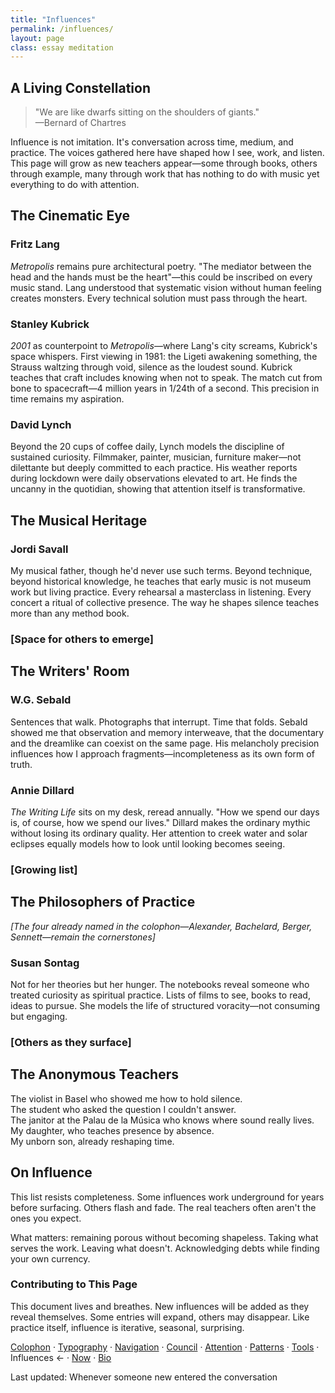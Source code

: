 ```yaml
---
title: "Influences"
permalink: /influences/
layout: page
class: essay meditation
---
```


## A Living Constellation

<blockquote class="poetic">
"We are like dwarfs sitting on the shoulders of giants."<br>
—<span class="small-caps">Bernard of Chartres</span>
</blockquote>

<p class="drop-cap">Influence is not imitation. It's conversation across time, medium, and practice. The voices gathered here have shaped how I see, work, and listen. This page will grow as new teachers appear—some through books, others through example, many through work that has nothing to do with music yet everything to do with attention.</p>

<div class="ornament philosophical"></div>

## The Cinematic Eye

### Fritz Lang
*Metropolis* remains pure architectural poetry. "The mediator between the head and the hands must be the heart"—this could be inscribed on every music stand. Lang understood that systematic vision without human feeling creates monsters. Every technical solution must pass through the heart.

### Stanley Kubrick  
*2001* as counterpoint to *Metropolis*—where Lang's city screams, Kubrick's space whispers. First viewing in <span class="oldstyle">1981</span>: the Ligeti awakening something, the Strauss waltzing through void, silence as the loudest sound. Kubrick teaches that craft includes knowing when not to speak. The match cut from bone to spacecraft—<span class="oldstyle">4</span> million years in <span class="oldstyle">1/24</span>th of a second. This precision in time remains my aspiration.

### David Lynch
Beyond the <span class="oldstyle">20</span> cups of coffee daily, Lynch models the discipline of sustained curiosity. Filmmaker, painter, musician, furniture maker—not dilettante but deeply committed to each practice. His weather reports during lockdown were daily observations elevated to art. He finds the uncanny in the quotidian, showing that attention itself is transformative.

<div class="ornament musical"></div>

## The Musical Heritage

### Jordi Savall
My musical father, though he'd never use such terms. Beyond technique, beyond historical knowledge, he teaches that early music is not museum work but living practice. Every rehearsal a masterclass in listening. Every concert a ritual of collective presence. The way he shapes silence teaches more than any method book.

### [Space for others to emerge]

<div class="ornament personal"></div>

## The Writers' Room

### W.G. Sebald
Sentences that walk. Photographs that interrupt. Time that folds. Sebald showed me that observation and memory interweave, that the documentary and the dreamlike can coexist on the same page. His melancholy precision influences how I approach fragments—incompleteness as its own form of truth.

### Annie Dillard
*The Writing Life* sits on my desk, reread annually. "How we spend our days is, of course, how we spend our lives." Dillard makes the ordinary mythic without losing its ordinary quality. Her attention to creek water and solar eclipses equally models how to look until looking becomes seeing.

### [Growing list]

<div class="ornament thought"></div>

## The Philosophers of Practice

*[The four already named in the colophon—Alexander, Bachelard, Berger, Sennett—remain the cornerstones]*

### Susan Sontag
Not for her theories but her hunger. The notebooks reveal someone who treated curiosity as spiritual practice. Lists of films to see, books to read, ideas to pursue. She models the life of structured voracity—not consuming but engaging.

### [Others as they surface]

<div class="ornament section"></div>

## The Anonymous Teachers

The violist in Basel who showed me how to hold silence.  
The student who asked the question I couldn't answer.  
The janitor at the Palau de la Música who knows where sound really lives.  
My daughter, who teaches presence by absence.  
My unborn son, already reshaping time.

<div class="ornament philosophical"></div>

## On Influence

This list resists completeness. Some influences work underground for years before surfacing. Others flash and fade. The real teachers often aren't the ones you expect.

What matters: remaining porous without becoming shapeless. Taking what serves the work. Leaving what doesn't. Acknowledging debts while finding your own currency.

### Contributing to This Page

This document lives and breathes. New influences will be added as they reveal themselves. Some entries will expand, others may disappear. Like practice itself, influence is iterative, seasonal, surprising.

<nav class="about-enfilade">
  <a href="/colophon/">Colophon</a>
  <span class="separator">·</span>
  <a href="/typography-guide/">Typography</a>
  <span class="separator">·</span>
  <a href="/navigation-philosophy/">Navigation</a>
  <span class="separator">·</span>
  <a href="/council/">Council</a>
  <span class="separator">·</span>
  <a href="/attention/">Attention</a>
  <span class="separator">·</span>
  <a href="/patterns/">Patterns</a>
  <span class="separator">·</span>
  <a href="/tools/">Tools</a>
  <span class="separator">·</span>
  <span class="current">Influences <span class="arrow">←</span></span>
  <span class="separator">·</span>
  <a href="/now/">Now</a>
  <span class="separator">·</span>
  <a href="/bio/">Bio</a>
</nav>

<div class="ornament personal"></div>

<p class="whisper">Last updated: Whenever someone new entered the conversation</p>
